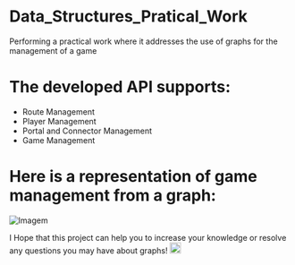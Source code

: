 # Data_Structures_Pratical_Work

Performing a practical work where it addresses the use of graphs for the management of a game

# The developed API supports:

- Route Management
- Player Management
- Portal and Connector Management
- Game Management


# Here is a representation of game management from a graph:

![Imagem](https://user-images.githubusercontent.com/76649650/220442820-dcd9a70a-02ed-46df-b952-a9af527063fa.png)


I Hope that this project can help you to increase your knowledge or resolve any questions you may have about graphs! <img src="https://github.githubassets.com/images/icons/emoji/unicode/1f468-1f4bb.png" width="20" height="20" />
